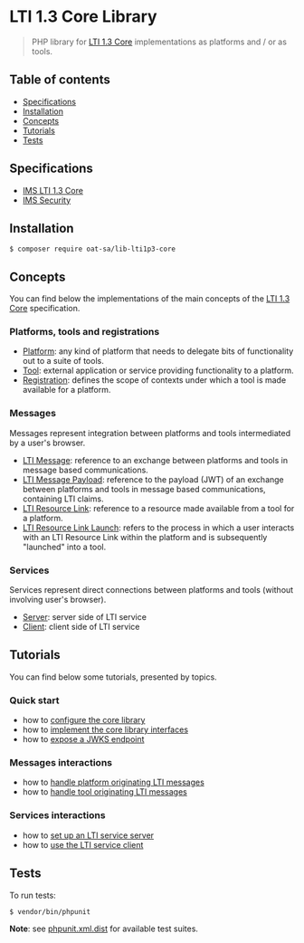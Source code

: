 # LTI 1.3 Core Library

> PHP library for [LTI 1.3 Core](http://www.imsglobal.org/spec/lti/v1p3) implementations as platforms and / or as tools.

## Table of contents

- [Specifications](#specifications)
- [Installation](#installation)
- [Concepts](#concepts)
- [Tutorials](#tutorials)
- [Tests](#tests)

## Specifications

- [IMS LTI 1.3 Core](http://www.imsglobal.org/spec/lti/v1p3)
- [IMS Security](https://www.imsglobal.org/spec/security/v1p0)

## Installation

```console
$ composer require oat-sa/lib-lti1p3-core
```

## Concepts

You can find below the implementations of the main concepts of the [LTI 1.3 Core](http://www.imsglobal.org/spec/lti/v1p3) specification.

###  Platforms, tools and registrations

- [Platform](src/Platform/PlatformInterface.php): any kind of platform that needs to delegate bits of functionality out to a suite of tools.
- [Tool](src/Tool/ToolInterface.php): external application or service providing functionality to a platform.
- [Registration](src/Registration/RegistrationInterface.php): defines the scope of contexts under which a tool is made available for a platform.

### Messages

Messages represent integration between platforms and tools intermediated by a user's browser.

- [LTI Message](src/Message/LtiMessageInterface.php): reference to an exchange between platforms and tools in message based communications.
- [LTI Message Payload](src/Message/Payload/LtiMessagePayloadInterface.php): reference to the payload (JWT) of an exchange between platforms and tools in message based communications, containing LTI claims.
- [LTI Resource Link](src/Resource/LtiResourceLink/LtiResourceLinkInterface.php): reference to a resource made available from a tool for a platform.
- [LTI Resource Link Launch](src/Message/Launch/Builder/LtiResourceLinkLaunchRequestBuilder.php): refers to the process in which a user interacts with an LTI Resource Link within the platform and is subsequently "launched" into a tool.

### Services

Services represent direct connections between platforms and tools (without involving user's browser).

- [Server](src/Service/Server): server side of LTI service
- [Client](src/Service/Client): client side of LTI service

## Tutorials

You can find below some tutorials, presented by topics.

### Quick start

- how to [configure the core library](doc/quickstart/configuration.md)
- how to [implement the core library interfaces](doc/quickstart/interfaces.md)
- how to [expose a JWKS endpoint](doc/quickstart/jwks.md)

### Messages interactions

- how to [handle platform originating LTI messages](doc/message/platform-originating-messages.md)
- how to [handle tool originating LTI messages](doc/message/tool-originating-messages.md)

### Services interactions

- how to [set up an LTI service server](doc/service/service-server.md)
- how to [use the LTI service client](doc/service/service-client.md)

## Tests

To run tests:

```console
$ vendor/bin/phpunit
```
**Note**: see [phpunit.xml.dist](phpunit.xml.dist) for available test suites.